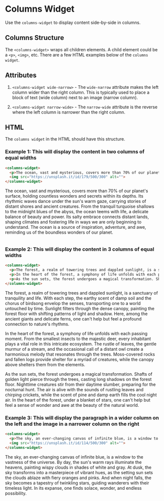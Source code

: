 # Columns Widget

Use the `columns-widget` to display content side-by-side in columns.

## Columns Structure

The `<columns-widget>` wraps all children elements. A child element could be a `<p>`, `<img>`, etc. There are a few HTML examples below of the `columns widget`.

## Attributes

1. `<columns-widget wide-narrow>` - The `wide-narrow` attribute makes the left column wider than the right column. This is typically used to place a block of text (wide column) next to an image (narrow column).

2. `<columns-widget narrow-wide>` - The `narrow-wide` attribute is the reverse where the left column is narrower than the right column.

## HTML 

The `columns widget` in the HTML should have this structure.

### Example 1: This will display the content in two columns of equal widths

```html
<columns-widget>
  <p>The ocean, vast and mysterious, covers more than 70% of our planet's surface, holding countless wonders and secrets within its depths. Its rhythmic waves dance under the sun's warm gaze, carrying stories of distant shores and ancient creatures. From the tranquil turquoise shallows to the midnight blues of the abyss, the ocean teems with life, a delicate balance of beauty and power. Its salty embrace connects distant lands, shaping climates and fostering life in ways we are only beginning to understand. The ocean is a source of inspiration, adventure, and awe, reminding us of the boundless wonders of our planet.</p>
  <img src="https://unsplash.it/id/179/500/300" alt="">
</columns-widget>
```

<div class="example-container">
  <columns-widget>
    <p>The ocean, vast and mysterious, covers more than 70% of our planet's surface, holding countless wonders and secrets within its depths. Its rhythmic waves dance under the sun's warm gaze, carrying stories of distant shores and ancient creatures. From the tranquil turquoise shallows to the midnight blues of the abyss, the ocean teems with life, a delicate balance of beauty and power. Its salty embrace connects distant lands, shaping climates and fostering life in ways we are only beginning to understand. The ocean is a source of inspiration, adventure, and awe, reminding us of the boundless wonders of our planet.</p>
    <img src="https://unsplash.it/id/179/500/300" alt="">
  </columns-widget>
</div>

### Example 2: This will display the content in 3 columns of equal widths

```html
<columns-widget>
  <p>The forest, a realm of towering trees and dappled sunlight, is a sanctuary of tranquility and life. With each step, the earthy scent of damp soil and the chorus of birdsong envelop the senses, transporting one to a world untouched by time. Sunlight filters through the dense canopy, painting the forest floor with shifting patterns of light and shadow. Here, among the ancient giants and delicate ferns, one can't help but feel a profound connection to nature's rhythms.</p>
  <p>In the heart of the forest, a symphony of life unfolds with each passing moment. From the smallest insects to the majestic deer, every inhabitant plays a vital role in this intricate ecosystem. The rustle of leaves, the gentle murmur of a stream, and the occasional call of a distant owl create a harmonious melody that resonates through the trees. Moss-covered rocks and fallen logs provide shelter for a myriad of creatures, while the canopy above shelters them from the elements.</p>
  <p>As the sun sets, the forest undergoes a magical transformation. Shafts of golden light pierce through the trees, casting long shadows on the forest floor. Nighttime creatures stir from their daytime slumber, preparing for the nocturnal hunt. The air is alive with the sounds of rustling leaves and chirping crickets, while the scent of pine and damp earth fills the cool night air. In the heart of the forest, under a blanket of stars, one can't help but feel a sense of wonder and awe at the beauty of the natural world.</p>
</columns-widget>
```

<div class="example-container">
  <columns-widget>
    <p>The forest, a realm of towering trees and dappled sunlight, is a sanctuary of tranquility and life. With each step, the earthy scent of damp soil and the chorus of birdsong envelop the senses, transporting one to a world untouched by time. Sunlight filters through the dense canopy, painting the forest floor with shifting patterns of light and shadow. Here, among the ancient giants and delicate ferns, one can't help but feel a profound connection to nature's rhythms.</p>
    <p>In the heart of the forest, a symphony of life unfolds with each passing moment. From the smallest insects to the majestic deer, every inhabitant plays a vital role in this intricate ecosystem. The rustle of leaves, the gentle murmur of a stream, and the occasional call of a distant owl create a harmonious melody that resonates through the trees. Moss-covered rocks and fallen logs provide shelter for a myriad of creatures, while the canopy above shelters them from the elements.</p>
    <p>As the sun sets, the forest undergoes a magical transformation. Shafts of golden light pierce through the trees, casting long shadows on the forest floor. Nighttime creatures stir from their daytime slumber, preparing for the nocturnal hunt. The air is alive with the sounds of rustling leaves and chirping crickets, while the scent of pine and damp earth fills the cool night air. In the heart of the forest, under a blanket of stars, one can't help but feel a sense of wonder and awe at the beauty of the natural world.</p>
  </columns-widget>
</div>

### Example 3: This will display the paragraph in a wider column on the left and the image in a narrower column on the right

```html
<columns-widget>
  <p>The sky, an ever-changing canvas of infinite blue, is a window to the vastness of the universe. By day, the sun's warm rays illuminate the heavens, painting wispy clouds in shades of white and gray. At dusk, the sky transforms into a masterpiece of vibrant hues, as the setting sun sets the clouds ablaze with fiery oranges and pinks. And when night falls, the sky becomes a tapestry of twinkling stars, guiding wanderers with their timeless light. In its expanse, one finds solace, wonder, and endless possibility.</p>
  <img src="https://unsplash.it/id/114/500/300" alt="">
</columns-widget>
```

<div class="example-container">
  <columns-widget>
    <p>The sky, an ever-changing canvas of infinite blue, is a window to the vastness of the universe. By day, the sun's warm rays illuminate the heavens, painting wispy clouds in shades of white and gray. At dusk, the sky transforms into a masterpiece of vibrant hues, as the setting sun sets the clouds ablaze with fiery oranges and pinks. And when night falls, the sky becomes a tapestry of twinkling stars, guiding wanderers with their timeless light. In its expanse, one finds solace, wonder, and endless possibility.</p>
    <img src="https://unsplash.it/id/114/500/300" alt="">
  </columns-widget>
</div>